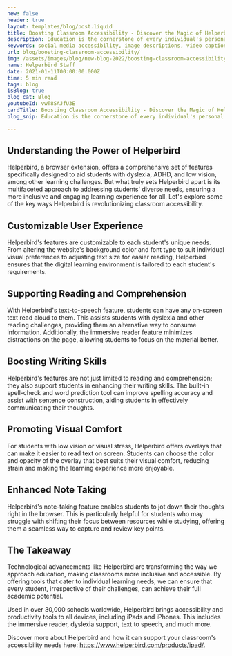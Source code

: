 ```yaml
---
new: false
header: true
layout: templates/blog/post.liquid
title: Boosting Classroom Accessibility - Discover the Magic of Helperbird
description: Education is the cornerstone of every individual's personal and professional development, and it's crucial that everyone, regardless of their abilities or disabilities, have equal access to learning opportunities. However, for many students with special needs, traditional classrooms might not offer the most conducive learning environment. Luckily, in the digital age, technology has taken significant strides towards promoting inclusivity and equal learning opportunities. At the forefront of this transformation is Helperbird, a suite of tools designed to make education more accessible.
keywords: social media accessibility, image descriptions, video captions, camel case hashtags, emojis, inclusivity, disabilities, accessibility tools
url: blog/boosting-classroom-accessibility/
img: /assets/images/blog/new-blog-2022/boosting-classroom-accessibility.png
name: Helperbird Staff
date: 2021-01-11T00:00:00.000Z
time: 5 min read
tags: blog
isBlog: true
blog_cat: Blog
youtubeId: vwT8SAJfU3E
cardTitle: Boosting Classroom Accessibility - Discover the Magic of Helperbird
blog_snip: Education is the cornerstone of every individual's personal and professional development, and it's crucial that everyone, regardless of their abilities or disabilities, have equal access to learning opportunities. However, for many students with special needs, traditional classrooms might not offer the most conducive learning environment. Luckily, in the digital age, technology has taken significant strides towards promoting inclusivity and equal learning opportunities. At the forefront of this transformation is Helperbird, a suite of tools designed to make education more accessible.

---
```

 
## Understanding the Power of Helperbird
Helperbird, a browser extension, offers a comprehensive set of features specifically designed to aid students with dyslexia, ADHD, and low vision, among other learning challenges. But what truly sets Helperbird apart is its multifaceted approach to addressing students' diverse needs, ensuring a more inclusive and engaging learning experience for all. Let's explore some of the key ways Helperbird is revolutionizing classroom accessibility.

## Customizable User Experience
Helperbird's features are customizable to each student's unique needs. From altering the website's background color and font type to suit individual visual preferences to adjusting text size for easier reading, Helperbird ensures that the digital learning environment is tailored to each student's requirements.

## Supporting Reading and Comprehension
With Helperbird's text-to-speech feature, students can have any on-screen text read aloud to them. This assists students with dyslexia and other reading challenges, providing them an alternative way to consume information. Additionally, the immersive reader feature minimizes distractions on the page, allowing students to focus on the material better.

## Boosting Writing Skills
Helperbird's features are not just limited to reading and comprehension; they also support students in enhancing their writing skills. The built-in spell-check and word prediction tool can improve spelling accuracy and assist with sentence construction, aiding students in effectively communicating their thoughts.

## Promoting Visual Comfort
For students with low vision or visual stress, Helperbird offers overlays that can make it easier to read text on screen. Students can choose the color and opacity of the overlay that best suits their visual comfort, reducing strain and making the learning experience more enjoyable.

## Enhanced Note Taking
Helperbird's note-taking feature enables students to jot down their thoughts right in the browser. This is particularly helpful for students who may struggle with shifting their focus between resources while studying, offering them a seamless way to capture and review key points.

## The Takeaway
Technological advancements like Helperbird are transforming the way we approach education, making classrooms more inclusive and accessible. By offering tools that cater to individual learning needs, we can ensure that every student, irrespective of their challenges, can achieve their full academic potential.

Used in over 30,000 schools worldwide, Helperbird brings accessibility and productivity tools to all devices, including iPads and iPhones. This includes the immersive reader, dyslexia support, text to speech, and much more.

Discover more about Helperbird and how it can support your classroom's accessibility needs here: https://www.helperbird.com/products/ipad/.